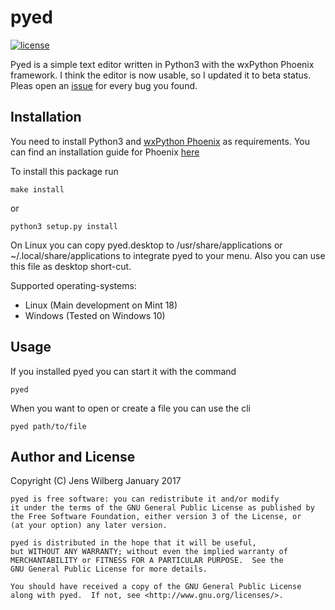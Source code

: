 # pyed

[![license](https://img.shields.io/github/license/follnoob/pyed.svg)](https://choosealicense.com/licenses/gpl-3.0/)

Pyed is a simple text editor written in Python3 with the wxPython Phoenix
framework. I think the editor is now usable, so I updated it to beta status.
Pleas open an [issue](https://github.com/follnoob/pyed/issues/new) for every bug you found.

## Installation

You need to install Python3 and [wxPython Phoenix](https://github.com/wxWidgets/Phoenix)
as requirements. You can find an installation guide for Phoenix
[here](https://wiki.wxpython.org/How%20to%20install%20wxPython#Installing_wxPython-Phoenix_using_pip)

To install this package run

    make install

or

    python3 setup.py install

On Linux you can copy pyed.desktop to /usr/share/applications or ~/.local/share/applications
to integrate pyed to your menu. Also you can use this file as desktop short-cut.

Supported operating-systems:

- Linux (Main development on Mint 18)
- Windows (Tested on Windows 10)

## Usage

If you installed pyed you can start it with the command

    pyed

When you want to open or create a file you can use the  cli 

    pyed path/to/file

## Author and License

Copyright (C) Jens Wilberg January 2017

    pyed is free software: you can redistribute it and/or modify
    it under the terms of the GNU General Public License as published by
    the Free Software Foundation, either version 3 of the License, or
    (at your option) any later version.

    pyed is distributed in the hope that it will be useful,
    but WITHOUT ANY WARRANTY; without even the implied warranty of
    MERCHANTABILITY or FITNESS FOR A PARTICULAR PURPOSE.  See the
    GNU General Public License for more details.

    You should have received a copy of the GNU General Public License
    along with pyed.  If not, see <http://www.gnu.org/licenses/>.
